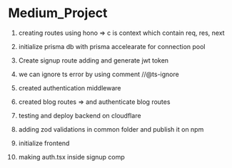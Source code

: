 # Medium_Project

1. creating routes using hono  => c is context which contain   req, res, next

2. initialize prisma db with prisma accelearate for connection pool

3. Create signup route adding and generate jwt token    

4. we can ignore ts error by using comment //@ts-ignore

5. created authentication middleware 
    
6. created blog routes => and authenticate blog routes

7. testing and deploy backend on cloudflare

8. adding zod validations in common folder and publish it on npm

9. initialize frontend 

10. making auth.tsx inside signup comp